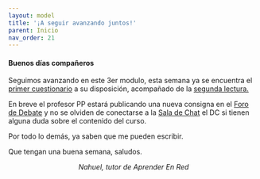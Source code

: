 ```yaml
---
layout: model
title: '¡A seguir avanzando juntos!'
parent: Inicio
nav_order: 21
---
```

<h4>Buenos días compañeros</h4>
<p>Seguimos avanzando en este 3er modulo, esta semana ya se encuentra el <a href="" target="_blank" rel="noreferrer noopener">primer cuestionario</a> a su disposición, acompañado de la <a href="" target="_blank" rel="noreferrer noopener">segunda lectura.</a></p>
<p>En breve el profesor PP estará publicando una nueva consigna en el <a href="F3" target="_blank" rel="noreferrer noopener">Foro de Debate</a> y no se olviden de conectarse a la <a href="SC" target="_blank" rel="noreferrer noopener">Sala de Chat</a> el DC si tienen alguna duda sobre el contenido del curso.</p>
<p>Por todo lo demás, ya saben que me pueden escribir.</p>
<p>Que tengan una buena semana, saludos.</p>
<p style="text-align:center;"><i>Nahuel, tutor de Aprender En Red</i></p>
